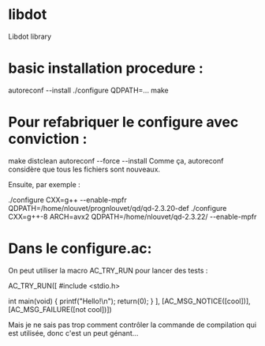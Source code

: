 # libdot

Libdot library

# basic installation procedure :
autoreconf --install
./configure QDPATH=...
make

# Pour refabriquer le configure avec conviction :
make distclean
autoreconf --force --install
Comme ça, autoreconf considère que tous les fichiers sont nouveaux.

Ensuite, par exemple :

./configure CXX=g++ --enable-mpfr QDPATH=/home/nlouvet/prognlouvet/qd/qd-2.3.20-def
./configure CXX=g++-8 ARCH=avx2 QDPATH=/home/nlouvet/qd-2.3.22/ --enable-mpfr

# Dans le configure.ac:

On peut utiliser la macro AC_TRY_RUN pour lancer des tests :

AC_TRY_RUN([
#include <stdio.h>

int main(void) {
  printf("Hello!\n");
  return(0);
}
], [AC_MSG_NOTICE([cool])], [AC_MSG_FAILURE([not cool])])

Mais je ne sais pas trop comment contrôler la commande de compilation qui est utilisée, donc c'est un peut génant...
